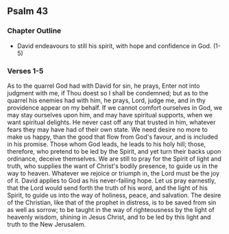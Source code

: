 ## Psalm 43

### Chapter Outline

- David endeavours to still his spirit, with hope and confidence in God. (1-5)

### Verses 1-5

As to the quarrel God had with David for sin, he prays, Enter not into judgment with me, if Thou doest so I shall be condemned; but as to the quarrel his enemies had with him, he prays, Lord, judge me, and in thy providence appear on my behalf. If we cannot comfort ourselves in God, we may stay ourselves upon him, and may have spiritual supports, when we want spiritual delights. He never cast off any that trusted in him, whatever fears they may have had of their own state. We need desire no more to make us happy, than the good that flow from God's favour, and is included in his promise. Those whom God leads, he leads to his holy hill; those, therefore, who pretend to be led by the Spirit, and yet turn their backs upon ordinance, deceive themselves. We are still to pray for the Spirit of light and truth, who supplies the want of Christ's bodily presence, to guide us in the way to heaven. Whatever we rejoice or triumph in, the Lord must be the joy of it. David applies to God as his never-failing hope. Let us pray earnestly, that the Lord would send forth the truth of his word, and the light of his Spirit, to guide us into the way of holiness, peace, and salvation. The desire of the Christian, like that of the prophet in distress, is to be saved from sin as well as sorrow; to be taught in the way of righteousness by the light of heavenly wisdom, shining in Jesus Christ, and to be led by this light and truth to the New Jerusalem.


